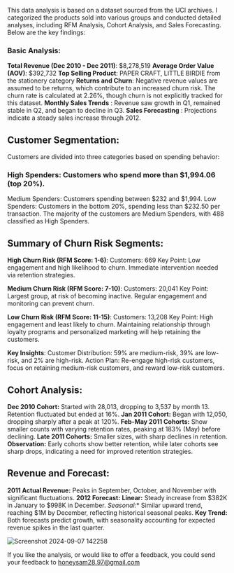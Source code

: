 This data analysis is based on a dataset sourced from the UCI archives. I categorized the products sold into various groups and conducted detailed analyses, including RFM Analysis, Cohort Analysis, and Sales Forecasting. 
Below are the key findings:

### Basic Analysis:
**Total Revenue (Dec 2010 - Dec 2011)**: $8,278,519
**Average Order Value (AOV)**: $392,732
**Top Selling Product**: PAPER CRAFT, LITTLE BIRDIE from the stationery category
**Returns and Churn**: Negative revenue values are assumed to be returns, which contribute to an increased churn risk. The churn rate is calculated at 2.26%, though churn is not explicitly tracked for this dataset.
**Monthly Sales Trends** : Revenue saw growth in Q1, remained stable in Q2, and began to decline in Q3.
**Sales Forecasting** : Projections indicate a steady sales increase through 2012.

## Customer Segmentation:
Customers are divided into three categories based on spending behavior:

### High Spenders: Customers who spend more than $1,994.06 (top 20%).
Medium Spenders: Customers spending between $232 and $1,994.
Low Spenders: Customers in the bottom 20%, spending less than $232.50 per transaction.
The majority of the customers are Medium Spenders, with 488 classified as High Spenders.

## Summary of Churn Risk Segments:	
**High Churn Risk (RFM Score: 1-6)**:
Customers: 669
Key Point: Low engagement and high likelihood to churn. Immediate intervention needed via retention strategies.

**Medium Churn Risk (RFM Score: 7-10)**:
Customers: 20,041
Key Point: Largest group, at risk of becoming inactive. Regular engagement and monitoring can prevent churn.

**Low Churn Risk (RFM Score: 11-15)**:
Customers: 13,208
Key Point: High engagement and least likely to churn. Maintaining relationship through loyalty programs and personalized marketing will help retaining the customers.

**Key Insights**:
Customer Distribution: 59% are medium-risk, 39% are low-risk, and 2% are high-risk.
Action Plan: Re-engage high-risk customers, focus on retaining medium-risk customers, and reward low-risk customers.

## Cohort Analysis:
**Dec 2010 Cohort:** Started with 28,013, dropping to 3,537 by month 13. Retention fluctuated but ended at 16%.
**Jan 2011 Cohort:** Began with 12,050, dropping sharply after a peak at 120%.
**Feb-May 2011 Cohorts:** Show smaller counts with varying retention rates, peaking at 183% (May) before declining.
**Late 2011 Cohorts:** Smaller sizes, with sharp declines in retention.
**Observation:** Early cohorts show better retention, while later cohorts see sharp drops, indicating a need for improved retention strategies.

## Revenue and Forecast:
**2011 Actual Revenue:** Peaks in September, October, and November with significant fluctuations.
**2012 Forecast:**
**Linear:** Steady increase from $382K in January to $998K in December.
**Seasonal*:** Similar upward trend, reaching $1M by December, reflecting historical seasonal peaks.
**Key Trend:** Both forecasts predict growth, with seasonality accounting for expected revenue spikes in the last quarter.

![Screenshot 2024-09-07 142258](https://github.com/user-attachments/assets/dda12064-d2d9-41ee-bce6-cc108f5434ec)

If you like the analysis, or would like to offer a feedback, you could send your feedback to honeysam28.97@gmail.com 
